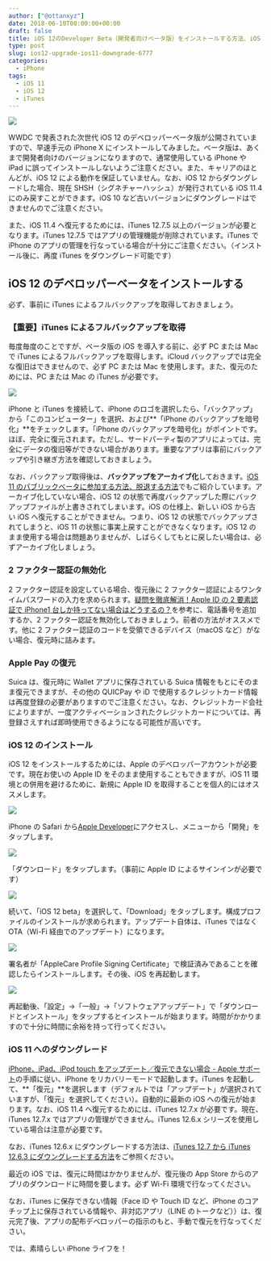 ```yaml
---
author: ["@ottanxyz"]
date: 2018-06-10T00:00:00+00:00
draft: false
title: iOS 12のDeveloper Beta（開発者向けベータ版）をインストールする方法、iOS 11に復元する方法
type: post
slug: ios12-upgrade-ios11-downgrade-6777
categories:
  - iPhone
tags:
  - iOS 11
  - iOS 12
  - iTunes
---
```


![](/uploads/2018/06/180610-5b1d088e204cd.jpg)

WWDC で発表された次世代 iOS 12 のデベロッパーベータ版が公開されていますので、早速手元の iPhone X にインストールしてみました。ベータ版は、あくまで開発者向けのバージョンになりますので、通常使用している iPhone や iPad に誤ってインストールしないようご注意ください。また、キャリアのほとんどが、iOS 12 による動作を保証していません。なお、iOS 12 からダウングレードした場合、現在 SHSH（シグネチャーハッシュ）が発行されている iOS 11.4 にのみ戻すことができます。iOS 10 など古いバージョンにダウングレードはできませんのでご注意ください。

また、iOS 11.4 へ復元するためには、iTunes 12.7.5 以上のバージョンが必要となります。iTunes 12.7.5 ではアプリの管理機能が削除されています。iTunes で iPhone のアプリの管理を行なっている場合が十分にご注意ください。（インストール後に、再度 iTunes をダウングレード可能です）

## iOS 12 のデベロッパーベータをインストールする

必ず、事前に iTunes によるフルバックアップを取得しておきましょう。

### 【重要】iTunes によるフルバックアップを取得

毎度毎度のことですが、ベータ版の iOS を導入する前に、必ず PC または Mac で iTunes によるフルバックアップを取得します。iCloud バックアップでは完全な復旧はできませんので、必ず PC または Mac を使用します。また、復元のためには、PC または Mac の iTunes が必要です。

![](/uploads/2018/06/180610-5b1d07e693595.png)

iPhone と iTunes を接続して、iPhone のロゴを選択したら、「バックアップ」から「このコンピューター」を選択、および**「iPhone のバックアップを暗号化」**をチェックします。「iPhone のバックアップを暗号化」がポイントです。ほぼ、完全に復元されます。ただし、サードパーティ製のアプリによっては、完全にデータの復旧等ができない場合があります。重要なアプリは事前にバックアップや引き継ぎ方法を確認しておきましょう。

なお、バックアップ取得後は、**バックアップをアーカイブ化**しておきます。[iOS 11 のパブリックベータに参加する方法、脱退する方法](/posts/2017/06/ios-public-beta-5940/)でもご紹介しています。アーカイブ化していない場合、iOS 12 の状態で再度バックアップした際にバックアップファイルが上書きされてしまいます。iOS の仕様上、新しい iOS から古い iOS へ復元することができません。つまり、iOS 12 の状態でバックアップされてしまうと、iOS 11 の状態に事実上戻すことができなくなります。iOS 12 のまま使用する場合は問題ありませんが、しばらくしてもとに戻したい場合は、必ずアーカイブ化しましょう。

### 2 ファクター認証の無効化

2 ファクター認証を設定している場合、復元後に 2 ファクター認証によるワンタイムパスワードの入力を求められます。[疑問を徹底解消！Apple ID の 2 要素認証で iPhone1 台しか持ってない場合はどうするの？](/posts/2017/06/appleid-two-factor-5929/)を参考に、電話番号を追加するか、2 ファクター認証を無効化しておきましょう。前者の方法がオススメです。他に 2 ファクター認証のコードを受領できるデバイス（macOS など）がない場合、復元時に詰みます。

### Apple Pay の復元

Suica は、復元時に Wallet アプリに保存されている Suica 情報をもとにそのまま復元できますが、その他の QUICPay や iD で使用するクレジットカード情報は再度登録の必要がありますのでご注意ください。なお、クレジットカード会社によりますが、一度アクティベーションされたクレジットカードについては、再登録さえすれば即時使用できるようになる可能性が高いです。

### iOS 12 のインストール

iOS 12 をインストールするためには、Apple のデベロッパーアカウントが必要です。現在お使いの Apple ID をそのまま使用することもできますが、iOS 11 環境との併用を避けるために、新規に Apple ID を取得することを個人的にはオススメします。

![](/uploads/2018/06/180610-5b1d083d35a2b.jpg)

iPhone の Safari から[Apple Developer](https://developer.apple.com/)にアクセスし、メニューから「開発」をタップします。

![](/uploads/2018/06/180610-5b1d0847565d8.jpg)

「ダウンロード」をタップします。（事前に Apple ID によるサインインが必要です）

![](/uploads/2018/06/180610-5b1d08535b271.jpg)

続いて、「iOS 12 beta」を選択して、「Download」をタップします。構成プロファイルのインストールが求められます。アップデート自体は、iTunes ではなく OTA（Wi-Fi 経由でのアップデート）になります。

![](/uploads/2018/06/180610-5b1d085a17c48.jpg)

署名者が「AppleCare Profile Signing Certificate」で検証済みであることを確認したらインストールします。その後、iOS を再起動します。

![](/uploads/2018/06/180610-5b1d086d4e38f.jpg)

再起動後、「設定」→「一般」→「ソフトウェアアップデート」で「ダウンロードとインストール」をタップするとインストールが始まります。時間がかかりますので十分に時間に余裕を持って行ってください。

### iOS 11 へのダウングレード

[iPhone、iPad、iPod touch をアップデート／復元できない場合 - Apple サポート](https://support.apple.com/ja-jp/HT201263)の手順に従い、iPhone をリカバリーモードで起動します。iTunes を起動して、**「復元」**を選択します（デフォルトでは「アップデート」が選択されていますが、「復元」を選択してください）。自動的に最新の iOS への復元が始まります。なお、iOS 11.4 へ復元するためには、iTunes 12.7.x が必要です。現在、iTunes 12.7.x ではアプリの管理ができません。iTunes 12.6.x シリーズを使用している場合は注意が必要です。

なお、iTunes 12.6.x にダウングレードする方法は、[iTunes 12.7 から iTunes 12.6.3 にダウングレードする方法](/posts/2017/10/itunes-from-12-7-to-12-6-3-6180/)をご参照ください。

最近の iOS では、復元に時間はかかりませんが、復元後の App Store からのアプリのダウンロードに時間を要します。必ず Wi-Fi 環境で行なってください。

なお、iTunes に保存できない情報（Face ID や Touch ID など、iPhone のコアチップ上に保存されている情報や、非対応アプリ（LINE のトークなど））は、復元完了後、アプリの配布デベロッパーの指示のもと、手動で復元を行なってください。

では、素晴らしい iPhone ライフを！
